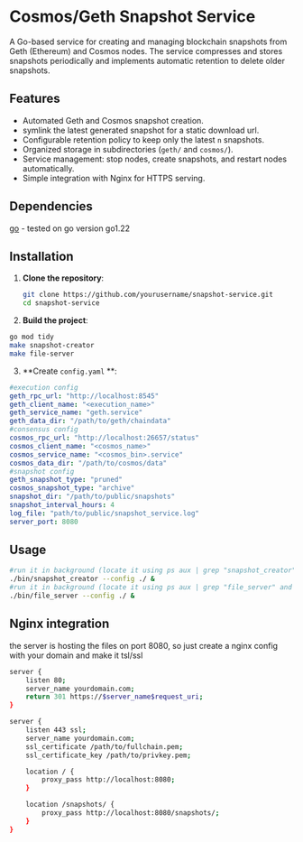 # Cosmos/Geth Snapshot Service

A Go-based service for creating and managing blockchain snapshots from Geth (Ethereum) and Cosmos nodes. The service compresses and stores snapshots periodically and implements automatic retention to delete older snapshots.

## Features

- Automated Geth and Cosmos snapshot creation.
- symlink the latest generated snapshot for a static download url.
- Configurable retention policy to keep only the latest `n` snapshots.
- Organized storage in subdirectories (`geth/` and `cosmos/`).
- Service management: stop nodes, create snapshots, and restart nodes automatically.
- Simple integration with Nginx for HTTPS serving.

## Dependencies
[go](https://go.dev/dl/) - tested on go version go1.22

## Installation

1. **Clone the repository**:
   ```bash
   git clone https://github.com/yourusername/snapshot-service.git
   cd snapshot-service
   ```

2. **Build the project**:
```bash
go mod tidy
make snapshot-creator 
make file-server
```
3. **Create `config.yaml` **:
```yaml
#execution config
geth_rpc_url: "http://localhost:8545"
geth_client_name: "<execution_name>"
geth_service_name: "geth.service"
geth_data_dir: "/path/to/geth/chaindata"
#consensus config
cosmos_rpc_url: "http://localhost:26657/status"
cosmos_client_name: "<cosmos_name>"
cosmos_service_name: "<cosmos_bin>.service"
cosmos_data_dir: "/path/to/cosmos/data"
#snapshot config
geth_snapshot_type: "pruned"
cosmos_snapshot_type: "archive"
snapshot_dir: "/path/to/public/snapshots"
snapshot_interval_hours: 4
log_file: "path/to/public/snapshot_service.log"
server_port: 8080
```

## Usage 
```bash
#run it in background (locate it using ps aux | grep "snapshot_creator" and kill it)
./bin/snapshot_creator --config ./ &
#run it in background (locate it using ps aux | grep "file_server" and kill it)
./bin/file_server --config ./ & 
```



## Nginx integration 
the server is hosting the files on port 8080, so just create a nginx config with your domain and make it tsl/ssl 
```bash
server {
    listen 80;
    server_name yourdomain.com;
    return 301 https://$server_name$request_uri;
}

server {
    listen 443 ssl;
    server_name yourdomain.com;
    ssl_certificate /path/to/fullchain.pem;
    ssl_certificate_key /path/to/privkey.pem;

    location / {
        proxy_pass http://localhost:8080;
    }

    location /snapshots/ {
        proxy_pass http://localhost:8080/snapshots/;
    }
}
```



